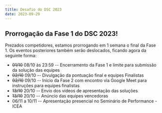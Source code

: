 ```yaml
---
title: Desafio do DSC 2023
date: 2023-09-29
---
```


## Prorrogação da Fase 1 do DSC 2023!

Prezados competidores, estamos prorrogando em 1 semana o final da Fase 1. Os eventos posteriores também serão deslocados, ficando agora da seguinte forma:

- ~~01/10~~ 08/10 às 23:59 -- Encerramento da Fase 1 e limite para submissão da solução das equipes
- ~~02/10~~ 09/10 -- Divulgação da pontuação final e equipes Finalistas
- ~~02/10~~ 09/10 -- Início da Fase 2 com encontro via Google Meet para instruções para equipes finalistas
- ~~13/10~~ 20/10 -- Envio dos vídeos de apresentação das soluções
- ~~13/10~~ 20/10 -- Anúncio das equipes vencedoras
- 06/11 a 10/11 -- Apresentação presencial no Seminário de Performance - ICEA
